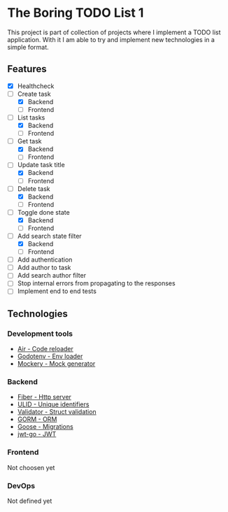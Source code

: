 # The Boring TODO List 1
This project is part of collection of projects where I implement a TODO list application.
With it I am able to try and implement new technologies in a simple format.

## Features
- [X] Healthcheck
- [ ] Create task
  - [X] Backend
  - [ ] Frontend
- [ ] List tasks
  - [X] Backend
  - [ ] Frontend
- [ ] Get task
  - [X] Backend
  - [ ] Frontend
- [ ] Update task title
  - [X] Backend
  - [ ] Frontend
- [ ] Delete task
  - [X] Backend
  - [ ] Frontend
- [ ] Toggle done state
  - [X] Backend
  - [ ] Frontend
- [ ] Add search state filter
  - [X] Backend
  - [ ] Frontend
- [ ] Add authentication
- [ ] Add author to task
- [ ] Add search author filter
- [ ] Stop internal errors from propagating to the responses
- [ ] Implement end to end tests

## Technologies
### Development tools
- [Air - Code reloader](https://github.com/cosmtrek/air)
- [Godotenv - Env loader](https://github.com/joho/godotenv)
- [Mockery - Mock generator](https://github.com/vektra/mockery)

### Backend
- [Fiber - Http server](https://github.com/gofiber/fiber)
- [ULID - Unique identifiers](https://github.com/oklog/ulid)
- [Validator - Struct validation](https://github.com/go-playground/validator)
- [GORM - ORM](https://github.com/go-gorm/gorm)
- [Goose - Migrations](https://github.com/pressly/goose)
- [jwt-go - JWT](https://github.com/golang-jwt/jwt)

### Frontend
Not choosen yet

### DevOps
Not defined yet